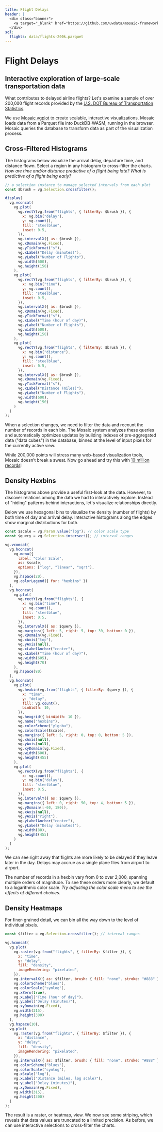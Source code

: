 ```yaml
---
title: Flight Delays
header: |
  <div class="banner">
    <a target="_blank" href="https://github.com/uwdata/mosaic-framework-example/blob/main/docs/flight-delays.md?plain=1"><span>View source ↗</span></a>
  </div>
sql:
  flights: data/flights-200k.parquet
---
```


# Flight Delays

## Interactive exploration of large-scale transportation data

What contributes to delayed airline flights? Let's examine a sample of over 200,000 flight records provided by the [U.S. DOT Bureau of Transportation Statistics](https://www.transtats.bts.gov/ontime/).

We use [Mosaic vgplot](https://idl.uw.edu/mosaic/) to create scalable, interactive visualizations. Mosaic loads data from a Parquet file into DuckDB-WASM, running in the browser. Mosaic queries the database to transform data as part of the visualization process.

## Cross-Filtered Histograms

The histograms below visualize the arrival delay, departure time, and distance flown. Select a region in any histogram to cross-filter the charts.
_How are time and/or distance predictive of a flight being late? What is predictive of a flight being early?_

```js
// a selection instance to manage selected intervals from each plot
const $brush = vg.Selection.crossfilter();
```

```js
display(
  vg.vconcat(
    vg.plot(
      vg.rectY(vg.from("flights", { filterBy: $brush }), {
        x: vg.bin("delay"),
        y: vg.count(),
        fill: "steelblue",
        inset: 0.5,
      }),
      vg.intervalX({ as: $brush }),
      vg.xDomain(vg.Fixed),
      vg.yTickFormat("s"),
      vg.xLabel("Delay (minutes)"),
      vg.yLabel("Number of Flights"),
      vg.width(600),
      vg.height(150)
    ),
    vg.plot(
      vg.rectY(vg.from("flights", { filterBy: $brush }), {
        x: vg.bin("time"),
        y: vg.count(),
        fill: "steelblue",
        inset: 0.5,
      }),
      vg.intervalX({ as: $brush }),
      vg.xDomain(vg.Fixed),
      vg.yTickFormat("s"),
      vg.xLabel("Time (hour of day)"),
      vg.yLabel("Number of Flights"),
      vg.width(600),
      vg.height(150)
    ),
    vg.plot(
      vg.rectY(vg.from("flights", { filterBy: $brush }), {
        x: vg.bin("distance"),
        y: vg.count(),
        fill: "steelblue",
        inset: 0.5,
      }),
      vg.intervalX({ as: $brush }),
      vg.xDomain(vg.Fixed),
      vg.yTickFormat("s"),
      vg.xLabel("Distance (miles)"),
      vg.yLabel("Number of Flights"),
      vg.width(600),
      vg.height(150)
    )
  )
);
```

When a selection changes, we need to filter the data and recount the number of records in each bin. The Mosaic system analyzes these queries and automatically optimizes updates by building indexes of pre-aggregated data ("data cubes") in the database, binned at the level of input pixels for the currently active view.

While 200,000 points will stress many web-based visualization tools, Mosaic doesn't break a sweat. Now go ahead and try this with [10 million records](https://idl.uw.edu/mosaic/examples/flights-10m.html)!

## Density Hexbins

The histograms above provide a useful first-look at the data. However, to discover relations among the data we had to interactively explore. Instead of "hiding" patterns behind interactions, let's visualize relationships directly.

Below we use hexagonal bins to visualize the density (number of flights) by both time of day and arrival delay. Interactive histograms along the edges show marginal distributions for both.

```js
const $scale = vg.Param.value("log"); // color scale type
const $query = vg.Selection.intersect(); // interval ranges
```

```js
vg.vconcat(
  vg.hconcat(
    vg.menu({
      label: "Color Scale",
      as: $scale,
      options: ["log", "linear", "sqrt"],
    }),
    vg.hspace(20),
    vg.colorLegend({ for: "hexbins" })
  ),
  vg.hconcat(
    vg.plot(
      vg.rectY(vg.from("flights"), {
        x: vg.bin("time"),
        y: vg.count(),
        fill: "steelblue",
        inset: 0.5,
      }),
      vg.intervalX({ as: $query }),
      vg.margins({ left: 5, right: 5, top: 30, bottom: 0 }),
      vg.xDomain(vg.Fixed),
      vg.xAxis("top"),
      vg.yAxis(null),
      vg.xLabelAnchor("center"),
      vg.xLabel("Time (hour of day)"),
      vg.width(605),
      vg.height(70)
    ),
    vg.hspace(80)
  ),
  vg.hconcat(
    vg.plot(
      vg.hexbin(vg.from("flights", { filterBy: $query }), {
        x: "time",
        y: "delay",
        fill: vg.count(),
        binWidth: 10,
      }),
      vg.hexgrid({ binWidth: 10 }),
      vg.name("hexbins"),
      vg.colorScheme("ylgnbu"),
      vg.colorScale($scale),
      vg.margins({ left: 5, right: 0, top: 0, bottom: 5 }),
      vg.xAxis(null),
      vg.yAxis(null),
      vg.xyDomain(vg.Fixed),
      vg.width(600),
      vg.height(455)
    ),
    vg.plot(
      vg.rectX(vg.from("flights"), {
        x: vg.count(),
        y: vg.bin("delay"),
        fill: "steelblue",
        inset: 0.5,
      }),
      vg.intervalY({ as: $query }),
      vg.margins({ left: 0, right: 50, top: 4, bottom: 5 }),
      vg.yDomain([-60, 180]),
      vg.xAxis(null),
      vg.yAxis("right"),
      vg.yLabelAnchor("center"),
      vg.yLabel("Delay (minutes)"),
      vg.width(80),
      vg.height(455)
    )
  )
);
```

We can see right away that flights are more likely to be delayed if they leave later in the day. Delays may accrue as a single plane flies from airport to airport.

The number of records in a hexbin vary from 0 to over 2,000, spanning multiple orders of magnitude. To see these orders more clearly, we default to a logarithmic color scale. _Try adjusting the color scale menu to see the effects of different choices._

## Density Heatmaps

For finer-grained detail, we can bin all the way down to the level of individual pixels.

```js
const $filter = vg.Selection.crossfilter(); // interval ranges
```

```js
vg.hconcat(
  vg.plot(
    vg.raster(vg.from("flights", { filterBy: $filter }), {
      x: "time",
      y: "delay",
      fill: "density",
      imageRendering: "pixelated",
    }),
    vg.intervalX({ as: $filter, brush: { fill: "none", stroke: "#888" } }),
    vg.colorScheme("blues"),
    vg.colorScale("symlog"),
    vg.xZero(true),
    vg.xLabel("Time (hour of day)"),
    vg.yLabel("Delay (minutes)"),
    vg.xyDomain(vg.Fixed),
    vg.width(315),
    vg.height(300)
  ),
  vg.hspace(10),
  vg.plot(
    vg.raster(vg.from("flights", { filterBy: $filter }), {
      x: "distance",
      y: "delay",
      fill: "density",
      imageRendering: "pixelated",
    }),
    vg.intervalX({ as: $filter, brush: { fill: "none", stroke: "#888" } }),
    vg.colorScheme("blues"),
    vg.colorScale("symlog"),
    vg.xScale("log"),
    vg.xLabel("Distance (miles, log scale)"),
    vg.yLabel("Delay (minutes)"),
    vg.xyDomain(vg.Fixed),
    vg.width(315),
    vg.height(300)
  )
);
```

The result is a raster, or heatmap, view.
We now see some striping, which reveals that data values are truncated to a limited precision.
As before, we can use interactive selections to cross-filter the charts.
